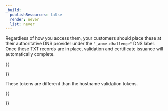 ```yaml
---
_build:
  publishResources: false
  render: never
  list: never
---
```


Regardless of how you access them, your customers should place these at their authoritative DNS provider under the `"_acme-challenge"` DNS label. Once these TXT records are in place, validation and certificate issuance will automatically complete.

{{<Aside type="note">}}

These tokens are different than the hostname validation tokens.

{{</Aside>}}